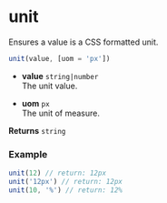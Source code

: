 # unit

Ensures a value is a CSS formatted unit.

``` js
unit(value, [uom = 'px'])
```

-   **value** `string|number` \
    The unit value.

-   **uom** `px` \
    The unit of measure.

**Returns** `string`

### Example

``` js
unit(12) // return: 12px
unit('12px') // return: 12px
unit(10, '%') // return: 12%
```